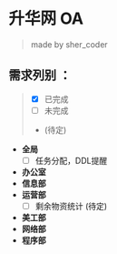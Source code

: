 # 升华网 OA
> made by sher_coder
## 需求列别 ：  
> - [x] 已完成  
> - [ ] 未完成  
> -  (待定)  
- **全局**  
  - [ ] 任务分配，DDL提醒  
- **办公室**  
- **信息部**  
- **运营部**  
  - [ ] 剩余物资统计 (待定)  
- **美工部**  
- **网络部**  
- **程序部**  